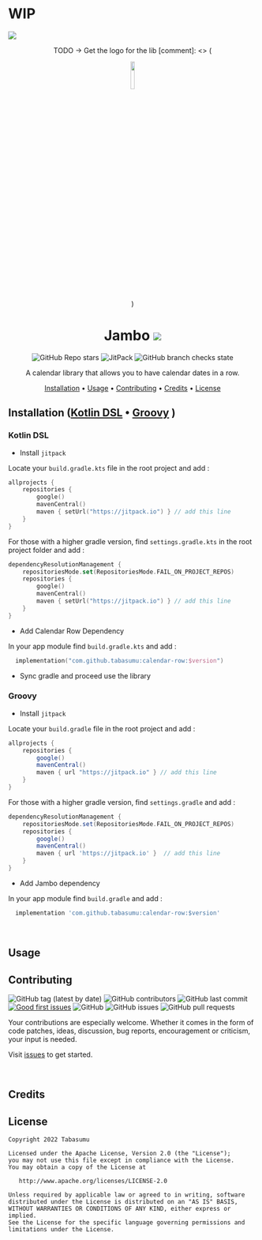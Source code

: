 # WIP
[![](https://jitpack.io/v/MamboBryan/calendar-row.svg)](https://jitpack.io/#MamboBryan/calendar-row)


<div align="center">
TODO -> Get the logo for the lib
[comment]: <> (<p align="center"><img width=12% src="/images/logo.png"></p>)

# Jambo [![](https://jitpack.io/v/tabasumu/jambo.svg)](https://jitpack.io/#tabasumu/jambo)
![GitHub Repo stars](https://img.shields.io:/github/stars/tabasumu/jambo?style=for-the-badge) ![JitPack](https://img.shields.io/jitpack/v/github/tabasumu/jambo?style=for-the-badge) ![GitHub branch checks state](https://img.shields.io:/github/checks-status/tabasumu/jambo/origins?style=for-the-badge)


A calendar library that allows you to have calendar dates in a row. 

[Installation](#installation) •
[Usage](#usage) •
[Contributing](#contributing) •
[Credits](#credits) •
[License](#license)

</div>

## Installation ([Kotlin DSL](#kotlin-dsl) • [Groovy](#groovy) )

### Kotlin DSL
* Install `jitpack`

Locate your `build.gradle.kts` file in the root project and add :
```kotlin
allprojects {
    repositories {
        google()
        mavenCentral()
        maven { setUrl("https://jitpack.io") } // add this line
    }
}
```

For those with a higher gradle version, find `settings.gradle.kts` in the root project folder and add :
```kotlin
dependencyResolutionManagement {
    repositoriesMode.set(RepositoriesMode.FAIL_ON_PROJECT_REPOS)
    repositories {
        google()
        mavenCentral()
        maven { setUrl("https://jitpack.io") } // add this line
    }
}
```
* Add Calendar Row Dependency

In your app module find `build.gradle.kts` and add :

```kotlin
  implementation("com.github.tabasumu:calendar-row:$version")
```

* Sync gradle and proceed use the library


### Groovy

* Install `jitpack`

Locate your `build.gradle` file in the root project and add :
``` groovy
allprojects {
    repositories {
        google()
        mavenCentral()
        maven { url "https://jitpack.io" } // add this line
    }
}
```

For those with a higher gradle version, find `settings.gradle` and add :
```groovy
dependencyResolutionManagement {
    repositoriesMode.set(RepositoriesMode.FAIL_ON_PROJECT_REPOS)
    repositories {
        google()
        mavenCentral()
        maven { url 'https://jitpack.io' }  // add this line
    }
}
```

* Add Jambo dependency

In your app module find `build.gradle` and add :

```groovy
  implementation 'com.github.tabasumu:calendar-row:$version'
```

<br/>

## Usage


## Contributing

![GitHub tag (latest by date)](https://img.shields.io:/github/v/tag/tabasumu/jambo?style=for-the-badge)
![GitHub contributors](https://img.shields.io:/github/contributors/tabasumu/jambo?style=for-the-badge) ![GitHub last commit](https://img.shields.io:/github/last-commit/tabasumu/jambo?style=for-the-badge) [![Good first issues](https://img.shields.io/github/issues/tabasumu/jambo/good%20first%20issue?style=for-the-badge)](https://github.com/tabasumu/jambo/issues?q=is%3Aissue+is%3Aopen+label%3A%22good+first+issue%22) ![GitHub](https://img.shields.io:/github/license/tabasumu/jambo?style=for-the-badge) ![GitHub issues](https://img.shields.io:/github/issues-raw/tabasumu/jambo?style=for-the-badge) ![GitHub pull requests](https://img.shields.io:/github/issues-pr/tabasumu/jambo?style=for-the-badge)

Your contributions are especially welcome.
Whether it comes in the form of code patches, ideas, discussion, bug reports, encouragement or criticism, your input is needed.

Visit [issues](https://github.com/tabasumu/jambo/issues) to get started.

<br/>

## Credits


## License
    Copyright 2022 Tabasumu

    Licensed under the Apache License, Version 2.0 (the "License");
    you may not use this file except in compliance with the License.
    You may obtain a copy of the License at

       http://www.apache.org/licenses/LICENSE-2.0

    Unless required by applicable law or agreed to in writing, software
    distributed under the License is distributed on an "AS IS" BASIS,
    WITHOUT WARRANTIES OR CONDITIONS OF ANY KIND, either express or implied.
    See the License for the specific language governing permissions and
    limitations under the License.